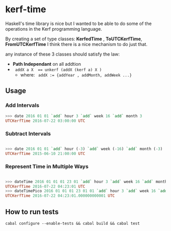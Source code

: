 # kerf-time

Haskell's time library is nice but I wanted to be able to do some of the operations in
the Kerf programming language.


By creating a set of type classes: **KerfedTime** , **ToUTCKerfTime**, **FromUTCKerfTime**
I think there is a nice mechanism to do just that.

any instance of these 3 classes should satisfy the law:

* **Path Independant** on all addtion 
* ``` addX a X  == unkerf (addX (kerf a) X )```
  * where: ``` addX := {addYear , addMonth, addWeek ...}```


## Usage

### Add Intervals
``` haskell
>>> date 2016 01 01 `add` hour 3 `add` week 16 `add` month 3
UTCKerfTime 2016-07-22 03:00:00 UTC
```

### Subtract Intervals
``` haskell

>>> date 2016 01 01 `add` hour (-3) `add` week (-16) `add` month (-3)
UTCKerfTime 2015-06-10 21:00:00 UTC
```

### Represent Time in Multiple Ways
``` haskell

>>> dateTime 2016 01 01 01 23 01 `add` hour 3 `add` week 16 `add` month 3
UTCKerfTime 2016-07-22 04:23:01 UTC
>>> dateTimePico 2016 01 01 01 23 01 01 `add` hour 3 `add` week 16 `add` month 3
UTCKerfTime 2016-07-22 04:23:01.000000000001 UTC
```

## How to run tests

```
cabal configure --enable-tests && cabal build && cabal test
```


